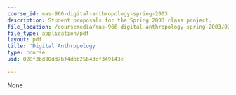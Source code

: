 ```yaml
---
course_id: mas-966-digital-anthropology-spring-2003
description: Student proposals for the Spring 2003 class project.
file_location: /coursemedia/mas-966-digital-anthropology-spring-2003/028f3bd00dd7bf4dbb25b43cf349143c_project.pdf
file_type: application/pdf
layout: pdf
title: 'Digital Anthropology '
type: course
uid: 028f3bd00dd7bf4dbb25b43cf349143c

---
```

None